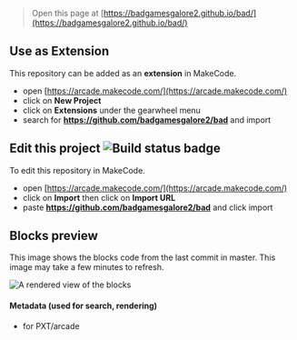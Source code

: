  


> Open this page at [https://badgamesgalore2.github.io/bad/](https://badgamesgalore2.github.io/bad/)

## Use as Extension

This repository can be added as an **extension** in MakeCode.

* open [https://arcade.makecode.com/](https://arcade.makecode.com/)
* click on **New Project**
* click on **Extensions** under the gearwheel menu
* search for **https://github.com/badgamesgalore2/bad** and import

## Edit this project ![Build status badge](https://github.com/badgamesgalore2/bad/workflows/MakeCode/badge.svg)

To edit this repository in MakeCode.

* open [https://arcade.makecode.com/](https://arcade.makecode.com/)
* click on **Import** then click on **Import URL**
* paste **https://github.com/badgamesgalore2/bad** and click import

## Blocks preview

This image shows the blocks code from the last commit in master.
This image may take a few minutes to refresh.

![A rendered view of the blocks](https://github.com/badgamesgalore2/bad/raw/master/.github/makecode/blocks.png)

#### Metadata (used for search, rendering)

* for PXT/arcade
<script src="https://makecode.com/gh-pages-embed.js"></script><script>makeCodeRender("{{ site.makecode.home_url }}", "{{ site.github.owner_name }}/{{ site.github.repository_name }}");</script>

